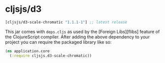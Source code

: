 # cljsjs/d3

[](dependency)
```clojure
[cljsjs/d3-scale-chromatic "1.1.1-1"] ;; latest release
```
[](/dependency)

This jar comes with `deps.cljs` as used by the [Foreign Libs][flibs] feature
of the ClojureScript compiler. After adding the above dependency to your project
you can require the packaged library like so:

```clojure
(ns application.core
  (:require cljsjs.d3-scale-chromatic))
```
